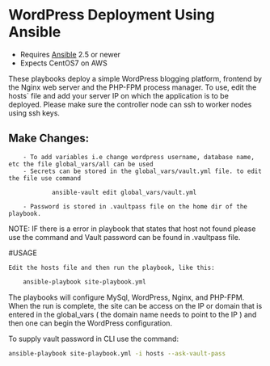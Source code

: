 # WordPress Deployment Using Ansible 

- Requires [Ansible]( https://www.ansible.com/ ) 2.5 or newer
- Expects CentOS7 on AWS


These playbooks deploy a simple WordPress blogging platform, frontend by the Nginx web server and the
PHP-FPM process manager. To use, edit the hosts` file and add your server IP on which the application is to be deployed.
Please make sure the controller node can ssh to worker nodes using ssh keys.

## Make Changes:
        - To add variables i.e change wordpress username, database name, etc the file global_vars/all can be used
        - Secrets can be stored in the global_vars/vault.yml file. to edit the file use command 

  				ansible-vault edit global_vars/vault.yml

        - Password is stored in .vaultpass file on the home dir of the playbook.

NOTE: IF there is a error in playbook that states that host not found please use the command and Vault password can be found in .vaultpass file.

#USAGE

	Edit the hosts file and then run the playbook, like this:
```bash
	ansible-playbook site-playbook.yml
```
The playbooks will configure MySql, WordPress, Nginx, and PHP-FPM. When the run
is complete, the site can be access on the IP or domain that is entered in the global_vars ( the domain name needs to point to the IP ) and then one can begin the WordPress configuration.


To supply vault password in CLI use the command:

```bash
ansible-playbook site-playbook.yml -i hosts --ask-vault-pass

```
	
